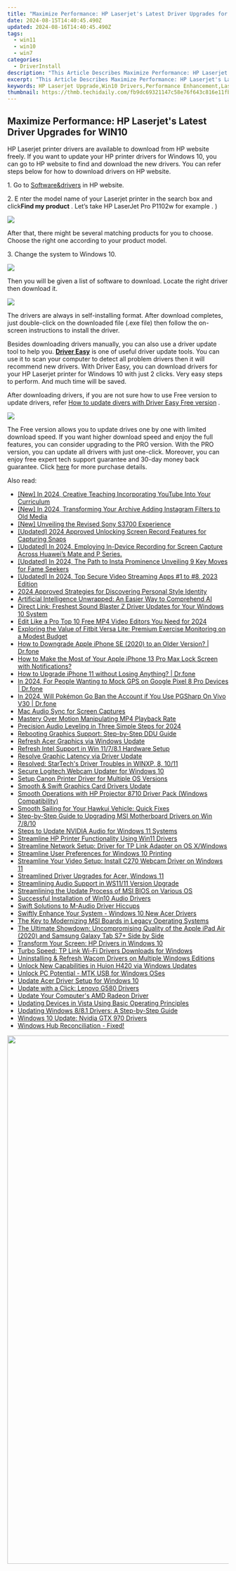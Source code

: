 ```yaml
---
title: "Maximize Performance: HP Laserjet's Latest Driver Upgrades for WIN10"
date: 2024-08-15T14:40:45.490Z
updated: 2024-08-16T14:40:45.490Z
tags:
  - win11
  - win10
  - win7
categories:
  - DriverInstall
description: "This Article Describes Maximize Performance: HP Laserjet's Latest Driver Upgrades for WIN10"
excerpt: "This Article Describes Maximize Performance: HP Laserjet's Latest Driver Upgrades for WIN10"
keywords: HP Laserjet Upgrade,Win10 Drivers,Performance Enhancement,Laser Printer Upgrades,HP WIN10 Compatibility,Improved Printing Speed,Latest Driver Technology for Laserjet
thumbnail: https://thmb.techidaily.com/fb9dc69321147c58e76f643c816e11fbbc732b6fd56c746767b53b83551e6f78.jpg
---
```


## Maximize Performance: HP Laserjet's Latest Driver Upgrades for WIN10

 HP Laserjet printer drivers are available to download from HP website freely. If you want to update your HP printer drivers for Windows 10, you can go to HP website to find and download the new drivers. You can refer steps below for how to download drivers on HP website.
  
1\. Go to [Software&drivers](http://support.hp.com/sg-en/drivers)  in HP website.  
  
2\. E  nter the model name of your Laserjet printer in the search box and click**Find my product** . Let’s take HP LaserJet Pro P1102w for example .  )  
  
![](https://images.drivereasy.com/wp-content/uploads/2016/08/img_57b17ae03947e.png)

 After that, there might be several matching products for you to choose. Choose the right one according to your product model.  
  
 3\. Change the system to Windows 10\.
  
![](https://images.drivereasy.com/wp-content/uploads/2016/08/img_57b17b4737f93.jpg)

Then you will be given a list of software to download. Locate the right driver then download it.
  
 ![](https://images.drivereasy.com/wp-content/uploads/2016/08/img_57b17c6f00239.jpg)
  
 The drivers are always in self-installing format. After download completes, just double-click on the downloaded file (.exe file) then follow the on-screen instructions to install the driver.  
  
 Besides downloading drivers manually, you can also use a driver update tool to help you. **[Driver Easy](https://tools.techidaily.com/drivereasy/download/)**  is one of useful driver update tools. You can use it to scan your computer to detect all problem drivers then it will recommend new drivers. With Driver Easy, you can download drivers for your HP Laserjet printer for Windows 10 with just 2 clicks. Very easy steps to perform. And much time will be saved.
  
 After downloading drivers, if you are not sure how to use Free version to update drivers, refer [How to update divers with Driver Easy Free version](https://tools.techidaily.com/drivereasy/download/) .  
  
![](https://images.drivereasy.com/wp-content/uploads/2017/04/img_58feee36b67d4.png)
  
 The Free version allows you to update drives one by one with limited download speed. If you want higher download speed and enjoy the full features, you can consider upgrading to the PRO version. With the PRO version, you can update all drivers with just one-click. Moreover, you can enjoy free expert tech support guarantee and 30-day money back guarantee. Click [here](https://tools.techidaily.com/drivereasy/download/) for more purchase details.

<ins class="adsbygoogle"
     style="display:block"
     data-ad-format="autorelaxed"
     data-ad-client="ca-pub-7571918770474297"
     data-ad-slot="1223367746"></ins>



<ins class="adsbygoogle"
     style="display:block"
     data-ad-client="ca-pub-7571918770474297"
     data-ad-slot="8358498916"
     data-ad-format="auto"
     data-full-width-responsive="true"></ins>





<span class="atpl-alsoreadstyle">Also read:</span>
<div><ul>
<li><a href="https://youtube-tips.techidaily.com/n-2024-creative-teaching-incorporating-youtube-into-your-curriculum/"><u>[New] In 2024, Creative Teaching  Incorporating YouTube Into Your Curriculum</u></a></li>
<li><a href="https://instagram-videos.techidaily.com/new-in-2024-transforming-your-archive-adding-instagram-filters-to-old-media/"><u>[New] In 2024, Transforming Your Archive  Adding Instagram Filters to Old Media</u></a></li>
<li><a href="https://some-skills.techidaily.com/new-unveiling-the-revised-sony-s3700-experience/"><u>[New] Unveiling the Revised Sony S3700 Experience</u></a></li>
<li><a href="https://snapchat-videos.techidaily.com/updated-2024-approved-unlocking-screen-record-features-for-capturing-snaps/"><u>[Updated] 2024 Approved  Unlocking Screen Record Features for Capturing Snaps</u></a></li>
<li><a href="https://video-screen-grab.techidaily.com/1716069891047-updated-in-2024-employing-in-device-recording-for-screen-capture-across-huaweis-mate-and-p-series/"><u>[Updated] In 2024, Employing In-Device Recording for Screen Capture Across Huawei’s Mate and P Series.</u></a></li>
<li><a href="https://fox-http.techidaily.com/updated-in-2024-the-path-to-insta-prominence-unveiling-9-key-moves-for-fame-seekers/"><u>[Updated] In 2024, The Path to Insta Prominence  Unveiling 9 Key Moves for Fame Seekers</u></a></li>
<li><a href="https://facebook-video-content.techidaily.com/updated-in-2024-top-secure-video-streaming-apps-1-to-8-2023-edition/"><u>[Updated] In 2024, Top Secure Video Streaming Apps #1 to #8, 2023 Edition</u></a></li>
<li><a href="https://youtube-stream.techidaily.com/2024-approved-strategies-for-discovering-personal-style-identity/"><u>2024 Approved  Strategies for Discovering Personal Style Identity</u></a></li>
<li><a href="https://tech-haven.techidaily.com/artificial-intelligence-unwrapped-an-easier-way-to-comprehend-ai/"><u>Artificial Intelligence Unwrapped: An Easier Way to Comprehend AI</u></a></li>
<li><a href="https://hardware-help.techidaily.com/direct-link-freshest-sound-blaster-z-driver-updates-for-your-windows-10-system/"><u>Direct Link: Freshest Sound Blaster Z Driver Updates for Your Windows 10 System</u></a></li>
<li><a href="https://ai-vdieo-software.techidaily.com/edit-like-a-pro-top-10-free-mp4-video-editors-you-need-for-2024/"><u>Edit Like a Pro Top 10 Free MP4 Video Editors You Need for 2024</u></a></li>
<li><a href="https://buynow-marvelous.techidaily.com/exploring-the-value-of-fitbit-versa-lite-premium-exercise-monitoring-on-a-modest-budget/"><u>Exploring the Value of Fitbit Versa Lite: Premium Exercise Monitoring on a Modest Budget</u></a></li>
<li><a href="https://techidaily.com/how-to-downgrade-apple-iphone-se-2020-to-an-older-version-drfone-by-drfone-ios-system-repair-ios-system-repair/"><u>How to Downgrade Apple iPhone SE (2020) to an Older Version? | Dr.fone</u></a></li>
<li><a href="https://ios-unlock.techidaily.com/how-to-make-the-most-of-your-apple-iphone-13-pro-max-lock-screen-with-notifications-by-drfone-ios/"><u>How to Make the Most of Your Apple iPhone 13 Pro Max Lock Screen with Notifications?</u></a></li>
<li><a href="https://review-topics.techidaily.com/how-to-upgrade-iphone-11-without-losing-anything-drfone-by-drfone-ios-system-repair-ios-system-repair/"><u>How to Upgrade iPhone 11 without Losing Anything? | Dr.fone</u></a></li>
<li><a href="https://android-location.techidaily.com/in-2024-for-people-wanting-to-mock-gps-on-google-pixel-8-pro-devices-drfone-by-drfone-virtual/"><u>In 2024, For People Wanting to Mock GPS on Google Pixel 8 Pro Devices | Dr.fone</u></a></li>
<li><a href="https://change-location.techidaily.com/in-2024-will-pokemon-go-ban-the-account-if-you-use-pgsharp-on-vivo-v30-drfone-by-drfone-virtual-android/"><u>In 2024, Will Pokémon Go Ban the Account if You Use PGSharp On Vivo V30 | Dr.fone</u></a></li>
<li><a href="https://video-screen-grab.techidaily.com/mac-audio-sync-for-screen-captures/"><u>Mac Audio Sync for Screen Captures</u></a></li>
<li><a href="https://extra-resources.techidaily.com/mastery-over-motion-manipulating-mp4-playback-rate/"><u>Mastery Over Motion  Manipulating MP4 Playback Rate</u></a></li>
<li><a href="https://sound-tweaking.techidaily.com/precision-audio-leveling-in-three-simple-steps-for-2024/"><u>Precision Audio Leveling in Three Simple Steps for 2024</u></a></li>
<li><a href="https://driver-install.techidaily.com/rebooting-graphics-support-step-by-step-ddu-guide/"><u>Rebooting Graphics Support: Step-by-Step DDU Guide</u></a></li>
<li><a href="https://driver-install.techidaily.com/refresh-acer-graphics-via-windows-update/"><u>Refresh Acer Graphics via Windows Update</u></a></li>
<li><a href="https://driver-install.techidaily.com/refresh-intel-support-in-win-11781-hardware-setup/"><u>Refresh Intel Support in Win 11/7/8.1 Hardware Setup</u></a></li>
<li><a href="https://driver-install.techidaily.com/resolve-graphic-latency-via-driver-update/"><u>Resolve Graphic Latency via Driver Update</u></a></li>
<li><a href="https://driver-install.techidaily.com/resolved-startechs-driver-troubles-in-winxp-8-1011/"><u>Resolved: StarTech's Driver Troubles in WINXP, 8, 10/11</u></a></li>
<li><a href="https://driver-install.techidaily.com/secure-logitech-webcam-updater-for-windows-10/"><u>Secure Logitech Webcam Updater for Windows 10</u></a></li>
<li><a href="https://driver-install.techidaily.com/setup-canon-printer-driver-for-multiple-os-versions/"><u>Setup Canon Printer Driver for Multiple OS Versions</u></a></li>
<li><a href="https://driver-install.techidaily.com/smooth-and-swift-graphics-card-drivers-update/"><u>Smooth & Swift Graphics Card Drivers Update</u></a></li>
<li><a href="https://driver-install.techidaily.com/smooth-operations-with-hp-projector-8710-driver-pack-windows-compatibility/"><u>Smooth Operations with HP Projector 8710 Driver Pack (Windows Compatibility)</u></a></li>
<li><a href="https://driver-install.techidaily.com/smooth-sailing-for-your-hawkui-vehicle-quick-fixes/"><u>Smooth Sailing for Your Hawkui Vehicle: Quick Fixes</u></a></li>
<li><a href="https://driver-install.techidaily.com/step-by-step-guide-to-upgrading-msi-motherboard-drivers-on-win-7810/"><u>Step-by-Step Guide to Upgrading MSI Motherboard Drivers on Win 7/8/10</u></a></li>
<li><a href="https://driver-install.techidaily.com/steps-to-update-nvidia-audio-for-windows-11-systems/"><u>Steps to Update NVIDIA Audio for Windows 11 Systems</u></a></li>
<li><a href="https://driver-install.techidaily.com/streamline-hp-printer-functionality-using-win11-drivers/"><u>Streamline HP Printer Functionality Using Win11 Drivers</u></a></li>
<li><a href="https://driver-install.techidaily.com/streamline-network-setup-driver-for-tp-link-adapter-on-os-xwindows/"><u>Streamline Network Setup: Driver for TP Link Adapter on OS X/Windows</u></a></li>
<li><a href="https://driver-install.techidaily.com/streamline-user-preferences-for-windows-10-printing/"><u>Streamline User Preferences for Windows 10 Printing</u></a></li>
<li><a href="https://driver-install.techidaily.com/streamline-your-video-setup-install-c270-webcam-driver-on-windows-11/"><u>Streamline Your Video Setup: Install C270 Webcam Driver on Windows 11</u></a></li>
<li><a href="https://driver-install.techidaily.com/streamlined-driver-upgrades-for-acer-windows-11/"><u>Streamlined Driver Upgrades for Acer, Windows 11</u></a></li>
<li><a href="https://driver-install.techidaily.com/streamlining-audio-support-in-ws1111-version-upgrade/"><u>Streamlining Audio Support in WS11/11 Version Upgrade</u></a></li>
<li><a href="https://driver-install.techidaily.com/streamlining-the-update-process-of-msi-bios-on-various-os/"><u>Streamlining the Update Process of MSI BIOS on Various OS</u></a></li>
<li><a href="https://driver-install.techidaily.com/successful-installation-of-win10-audio-drivers/"><u>Successful Installation of Win10 Audio Drivers</u></a></li>
<li><a href="https://driver-install.techidaily.com/swift-solutions-to-m-audio-driver-hiccups/"><u>Swift Solutions to M-Audio Driver Hiccups</u></a></li>
<li><a href="https://driver-install.techidaily.com/swiftly-enhance-your-system-windows-10-new-acer-drivers/"><u>Swiftly Enhance Your System - Windows 10 New Acer Drivers</u></a></li>
<li><a href="https://driver-install.techidaily.com/the-key-to-modernizing-msi-boards-in-legacy-operating-systems/"><u>The Key to Modernizing MSI Boards in Legacy Operating Systems</u></a></li>
<li><a href="https://buynow-info.techidaily.com/the-ultimate-showdown-uncompromising-quality-of-the-apple-ipad-air-2020-and-samsung-galaxy-tab-s7plus-side-by-side/"><u>The Ultimate Showdown: Uncompromising Quality of the Apple iPad Air (2020) and Samsung Galaxy Tab S7+ Side by Side</u></a></li>
<li><a href="https://driver-install.techidaily.com/transform-your-screen-hp-drivers-in-windows-10/"><u>Transform Your Screen: HP Drivers in Windows 10</u></a></li>
<li><a href="https://driver-install.techidaily.com/turbo-speed-tp-link-wi-fi-drivers-downloads-for-windows/"><u>Turbo Speed: TP Link Wi-Fi Drivers Downloads for Windows</u></a></li>
<li><a href="https://driver-install.techidaily.com/uninstalling-and-refresh-wacom-drivers-on-multiple-windows-editions/"><u>Uninstalling & Refresh Wacom Drivers on Multiple Windows Editions</u></a></li>
<li><a href="https://driver-install.techidaily.com/unlock-new-capabilities-in-huion-h420-via-windows-updates/"><u>Unlock New Capabilities in Huion H420 via Windows Updates</u></a></li>
<li><a href="https://driver-install.techidaily.com/unlock-pc-potential-mtk-usb-for-windows-oses/"><u>Unlock PC Potential - MTK USB for Windows OSes</u></a></li>
<li><a href="https://driver-install.techidaily.com/update-acer-driver-setup-for-windows-10/"><u>Update Acer Driver Setup for Windows 10</u></a></li>
<li><a href="https://driver-install.techidaily.com/update-with-a-click-lenovo-g580-drivers/"><u>Update with a Click: Lenovo G580 Drivers</u></a></li>
<li><a href="https://driver-install.techidaily.com/update-your-computers-amd-radeon-driver/"><u>Update Your Computer's AMD Radeon Driver</u></a></li>
<li><a href="https://driver-install.techidaily.com/updating-devices-in-vista-using-basic-operating-principles/"><u>Updating Devices in Vista Using Basic Operating Principles</u></a></li>
<li><a href="https://driver-install.techidaily.com/updating-windows-881-drivers-a-step-by-step-guide/"><u>Updating Windows 8/8.1 Drivers: A Step-by-Step Guide</u></a></li>
<li><a href="https://driver-install.techidaily.com/windows-10-update-nvidia-gtx-970-drivers/"><u>Windows 10 Update: Nvidia GTX 970 Drivers</u></a></li>
<li><a href="https://driver-install.techidaily.com/windows-hub-reconciliation-fixed/"><u>Windows Hub Reconciliation - Fixed!</u></a></li>
</ul></div>

<!-- affiliate ads begin -->
<a href="https://ukaidot.sjv.io/c/5597632/1793237/19578" target="_top" id="1793237"><img src="//a.impactradius-go.com/display-ad/19578-1793237" border="0" alt="" width="1200" height="1200"/></a><img height="0" width="0" src="https://imp.pxf.io/i/5597632/1793237/19578" style="position:absolute;visibility:hidden;" border="0" />
<!-- affiliate ads end -->